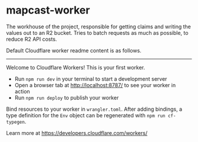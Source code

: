 # mapcast-worker

The workhouse of the project, responsible for getting claims and writing the values out to an R2 bucket. Tries to batch requests as much as possible, to reduce R2 API costs.

Default Cloudflare worker readme content is as follows.

---

Welcome to Cloudflare Workers! This is your first worker.

- Run `npm run dev` in your terminal to start a development server
- Open a browser tab at <http://localhost:8787/> to see your worker in action
- Run `npm run deploy` to publish your worker

Bind resources to your worker in `wrangler.toml`. After adding bindings, a type definition for the
`Env` object can be regenerated with `npm run cf-typegen`.

Learn more at <https://developers.cloudflare.com/workers/>
